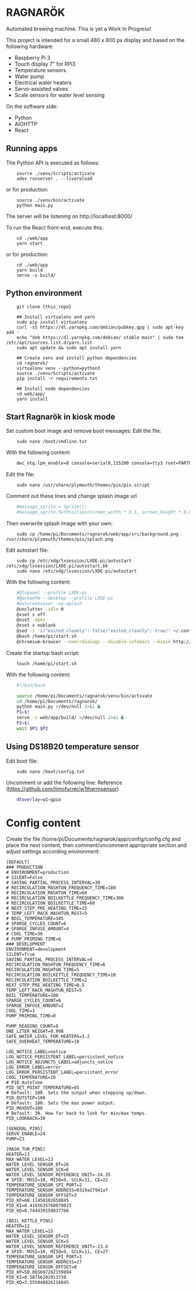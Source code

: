 RAGNARÖK
========
Automated brewing machine.
This is yet a Work In Progress!

This project is intended for a small 480 x 800 px display and based on the following hardware:
* Raspberry Pi 3
* Touch display 7" for RPi3
* Temperature sensors
* Water pump
* Electrical water heaters
* Servo-assisted valves
* Scale sensors for water level sensing

On the software side:
* Python
* AIOHTTP
* React

Running apps
------------
The Python API is executed as follows:
~~~
    source ./venv/Scripts/activate
    adev runserver . --livereload
~~~
or for production:
~~~
    source ./venv/bin/activate
    python main.py
~~~
The server will be listening on http://localhost:8000/

To run the React front-end, execute this:
~~~
    cd ./web/app
    yarn start
~~~
or for production:
~~~
    cd ./web/app
    yarn build
    serve -s build/
~~~


Python environment
------------------
~~~
    git clone {this_repo}

    ## Install virtualenv and yarn
    sudo pip install virtualenv
    curl -sS https://dl.yarnpkg.com/debian/pubkey.gpg | sudo apt-key add -
    echo "deb https://dl.yarnpkg.com/debian/ stable main" | sudo tee /etc/apt/sources.list.d/yarn.list
    sudo apt update && sudo apt install yarn

    ## Create venv and install python dependencies
    cd ragnarok/
    virtualenv venv --python=python3
    source ./venv/Scripts/activate
    pip install -r requirements.txt
    
    ## Install node dependencies
    cd web/app/
    yarn install
~~~

Start Ragnarök in kiosk mode
----------------------------
Set custom boot image and remove boot messages:
Edit the file:
~~~
    sudo nano /boot/cmdline.txt
~~~
With the following content:
~~~sh
    dwc_otg.lpm_enable=0 console=serial0,115200 console=tty3 root=PARTUUID=4afadf26-02 rootfstype=ext4 elevator=deadline fsck.repair=yes rootwait quiet splash plymouth.ignore-serial-consoles logo.nologo vt.global_cursor_default=0
~~~

Edit the file:
~~~
    sudo nano /usr/share/plymouth/themes/pix/pix.script
~~~
Comment out these lines and change splash image url
~~~sh
    #message_sprite = Sprite();
    #message_sprite.SetPosition(screen_width * 0.1, screen_height * 0.9, 10000);
~~~

Then overwrite splash image with your own:
~~~
    sudo cp /home/pi/Documents/ragnarok/web/app/src/background.png /usr/share/plymouth/themes/pix/splash.png
~~~

Edit autostart file:
~~~
    sudo cp /etc/xdg/lxsession/LXDE-pi/autostart /etc/xdg/lxsession/LXDE-pi/autostart.bk
    sudo nano /etc/xdg/lxsession/LXDE-pi/autostart
~~~
With the following content:
~~~sh
    #@lxpanel --profile LXDE-pi
    #@pcmanfm --desktop --profile LXDE-pi
    #@xscreensaver -no-splash
    @unclutter -idle 0
    @xset s off
    @xset -dpms
    @xset s noblank
    @sed -i 's/"exited_cleanly": false/"exited_cleanly": true/' ~/.config/chromium-browser Default/Preferences
    @bash /home/pi/start.sh
    @chromium-browser --noerrdialogs --disable-infobars --kiosk http://localhost:5000/loading --incognito
~~~

Create the startup bash script:
~~~
    touch /home/pi/start.sh
~~~
With the following content:
~~~sh
    #!/bin/bash

    source /home/pi/Documents/ragnarok/venv/bin/activate
    cd /home/pi/Documents/ragnarok/
    python main.py >/dev/null 2>&1 &
    P1=$!
    serve -s web/app/build/ >/dev/null 2>&1 &
    P2=$!
    wait $P1 $P2
~~~


Using DS18B20 temperature sensor
--------------------------------
Edit boot file:
~~~
    sudo nano /boot/config.txt
~~~
Uncomment or add the following line:
Reference (https://github.com/timofurrer/w1thermsensor)
~~~sh
    dtoverlay=w1–gpio
~~~

Config content
==============
Create the file /home/pi/Documents/ragnarok/app/config/config.cfg and place the next content,
then comment/uncomment appropriate section and adjust settings according environment:
~~~
[DEFAULT]
### PRODUCTION
# ENVIRONMENT=production
# SILENT=False
# SAVING_PARTIAL_PROCESS_INTERVAL=30
# RECIRCULATION_MASHTUN_FREQUENCY_TIME=180
# RECIRCULATION_MASHTUN_TIME=60
# RECIRCULATION_BOILKETTLE_FREQUENCY_TIME=300
# RECIRCULATION_BOILKETTLE_TIME=60
# NEXT_STEP_PRE_HEATING_TIME=15
# TEMP_LEFT_RACK_MASHTUN_REST=5
# BOIL_TEMPERATURE=105
# SPARGE_CYCLES_COUNT=6
# SPARGE_INFUSE_AMOUNT=4
# COOL_TIME=30
# PUMP_PRIMING_TIME=6
### DEVELOPMENT
ENVIRONMENT=development
SILENT=True
SAVING_PARTIAL_PROCESS_INTERVAL=4
RECIRCULATION_MASHTUN_FREQUENCY_TIME=6
RECIRCULATION_MASHTUN_TIME=5
RECIRCULATION_BOILKETTLE_FREQUENCY_TIME=10
RECIRCULATION_BOILKETTLE_TIME=2
NEXT_STEP_PRE_HEATING_TIME=0.5
TEMP_LEFT_RACK_MASHTUN_REST=5
BOIL_TEMPERATURE=100
SPARGE_CYCLES_COUNT=6
SPARGE_INFUSE_AMOUNT=2
COOL_TIME=1
PUMP_PRIMING_TIME=0

PUMP_READING_COUNT=8
ONE_LITER_WEIGHT=0.998
SAFE_WATER_LEVEL_FOR_HEATERS=3.2
SAFE_OVERHEAT_TEMPERATURE=10

LOG_NOTICE_LABEL=notice
LOG_NOTICE_PERSISTENT_LABEL=persistent_notice
LOG_NOTICE_ADJUNCTS_LABEL=adjuncts_notice
LOG_ERROR_LABEL=error
LOG_ERROR_PERSISTENT_LABEL=persistent_error
COOL_TEMPERATURE=20
# PID AutoTune
PID_SET_POINT_TEMPERATURE=65
# Default: 100. Sets the output when stepping up/down.
PID_OUTSTEP=100
# Default: 100. Sets the max power output.
PID_MAXOUT=100
# Default: 30. How far back to look for min/max temps.
PID_LOOKBACK=30

[GENERAL_PINS]
SERVO_ENABLE=24
PUMP=23

[MASH_TUN_PINS]
HEATER=13
MAX_WATER_LEVEL=13
WATER_LEVEL_SENSOR_DT=26
WATER_LEVEL_SENSOR_SCK=6
WATER_LEVEL_SENSOR_REFERENCE_UNIT=-24.35
# SPI0: MOSI=10, MISO=9, SCLK=11, CE=22
TEMPERATURE_SENSOR_SPI_PORT=2
TEMPERATURE_SENSOR_ADDRESS=0319a27941a7
TEMPERATURE_SENSOR_OFFSET=3
PID_KP=66.11458102658845
PID_KI=0.4165635768079023
PID_KD=8.744439159837766

[BOIL_KETTLE_PINS]
HEATER=12
MAX_WATER_LEVEL=15
WATER_LEVEL_SENSOR_DT=25
WATER_LEVEL_SENSOR_SCK=5
WATER_LEVEL_SENSOR_REFERENCE_UNIT=-23.8
# SPI0: MOSI=10, MISO=9, SCLK=11, CE=27
TEMPERATURE_SENSOR_SPI_PORT=1
TEMPERATURE_SENSOR_ADDRESS=27
TEMPERATURE_SENSOR_OFFSET=0
PID_KP=50.065697262159894
PID_KI=0.58756202913738
PID_KD=3.555048826116045
~~~